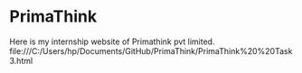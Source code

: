 # PrimaThink
Here is my internship website of Primathink pvt limited.
file:///C:/Users/hp/Documents/GitHub/PrimaThink/PrimaThink%20%20Task3.html
